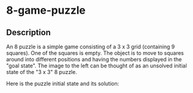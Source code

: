 # 8-game-puzzle
<h2>Description</h2>
<p>An 8 puzzle is a simple game consisting of a 3 x 3 grid (containing 9 squares). One of the squares is empty.
The object is to move to squares around into different positions and having the numbers displayed in the "goal state".
The image to the left can be thought of as an unsolved initial state of the "3 x 3" 8 puzzle.</p>
<p>Here is the puzzle initial state and its solution:</p>
